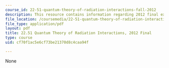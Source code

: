 ```yaml
---
course_id: 22-51-quantum-theory-of-radiation-interactions-fall-2012
description: This resource contains information regarding 2012 final exams.
file_location: /coursemedia/22-51-quantum-theory-of-radiation-interactions-fall-2012/cf70f1ac5e6cf73be21370d8c4caa94f_MIT22_51F12_final_2012.pdf
file_type: application/pdf
layout: pdf
title: 22.51 Quantum Theory of Radiation Interactions, 2012 Final
type: course
uid: cf70f1ac5e6cf73be21370d8c4caa94f

---
```

None